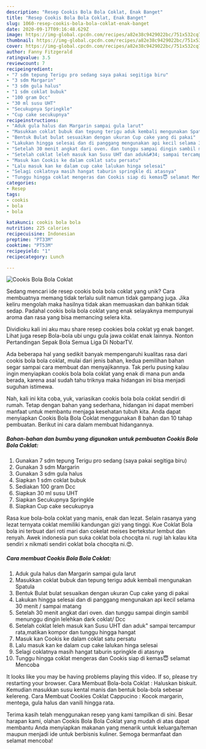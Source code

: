 ```yaml
---
description: "Resep Cookis Bola Bola Coklat, Enak Banget"
title: "Resep Cookis Bola Bola Coklat, Enak Banget"
slug: 1060-resep-cookis-bola-bola-coklat-enak-banget
date: 2020-09-17T09:16:48.629Z
image: https://img-global.cpcdn.com/recipes/a82e38c9429022bc/751x532cq70/cookis-bola-bola-coklat-foto-resep-utama.jpg
thumbnail: https://img-global.cpcdn.com/recipes/a82e38c9429022bc/751x532cq70/cookis-bola-bola-coklat-foto-resep-utama.jpg
cover: https://img-global.cpcdn.com/recipes/a82e38c9429022bc/751x532cq70/cookis-bola-bola-coklat-foto-resep-utama.jpg
author: Fanny Fitzgerald
ratingvalue: 3.5
reviewcount: 7
recipeingredient:
- "7 sdm tepung Terigu pro sedang saya pakai segitiga biru"
- "3 sdm Margarin"
- "3 sdm gula halus"
- "1 sdm coklat bubuk"
- "100 gram Dcc"
- "30 ml susu UHT"
- "Secukupnya Springkle"
- "Cup cake secukupnya"
recipeinstructions:
- "Aduk gula halus dan Margarin sampai gula larut"
- "Masukkan coklat bubuk dan tepung terigu aduk kembali mengunakan Spatula"
- "Bentuk Bulat bulat sesuaikan dengan ukuran Cup cake yang di pakai"
- "Lakukan hingga selesai dan di panggang mengunakan api kecil selama 30 menit / sampai matang"
- "Setelah 30 menit angkat dari oven. dan tunggu sampai dingin sambil menunggu dingin lelehkan dark coklat/ Dcc"
- "Setelah coklat leleh masuk kan Susu UHT dan aduk&#34; sampai tercampur rata,matikan kompor dan tunggu hingga hangat"
- "Masuk kan Cookis ke dalam coklat satu persatu"
- "Lalu masuk kan ke dalam cup cake lalukan hinga selesai"
- "Selagi coklatnya masih hangat taburin springkle di atasnya"
- "Tunggu hingga coklat mengeras dan Cookis siap di kemas😇 selamat Mencoba"
categories:
- Resep
tags:
- cookis
- bola
- bola

katakunci: cookis bola bola 
nutrition: 225 calories
recipecuisine: Indonesian
preptime: "PT33M"
cooktime: "PT53M"
recipeyield: "1"
recipecategory: Lunch

---
```



![Cookis Bola Bola Coklat](https://img-global.cpcdn.com/recipes/a82e38c9429022bc/751x532cq70/cookis-bola-bola-coklat-foto-resep-utama.jpg)

Sedang mencari ide resep cookis bola bola coklat yang unik? Cara membuatnya memang tidak terlalu sulit namun tidak gampang juga. Jika keliru mengolah maka hasilnya tidak akan memuaskan dan bahkan tidak sedap. Padahal cookis bola bola coklat yang enak selayaknya mempunyai aroma dan rasa yang bisa memancing selera kita.

Dividioku kali ini aku mau share resep cookies bola coklat yg enak banget. Lihat juga resep Bola-bola ubi ungu gula jawa coklat enak lainnya. Nonton Pertandingan Sepak Bola Semua Liga Di NobarTV.

Ada beberapa hal yang sedikit banyak mempengaruhi kualitas rasa dari cookis bola bola coklat, mulai dari jenis bahan, kedua pemilihan bahan segar sampai cara membuat dan menyajikannya. Tak perlu pusing kalau ingin menyiapkan cookis bola bola coklat yang enak di mana pun anda berada, karena asal sudah tahu triknya maka hidangan ini bisa menjadi suguhan istimewa.


Nah, kali ini kita coba, yuk, variasikan cookis bola bola coklat sendiri di rumah. Tetap dengan bahan yang sederhana, hidangan ini dapat memberi manfaat untuk membantu menjaga kesehatan tubuh kita. Anda dapat menyiapkan Cookis Bola Bola Coklat menggunakan 8 bahan dan 10 tahap pembuatan. Berikut ini cara dalam membuat hidangannya.

<!--inarticleads1-->

##### Bahan-bahan dan bumbu yang digunakan untuk pembuatan Cookis Bola Bola Coklat:

1. Gunakan 7 sdm tepung Terigu pro sedang (saya pakai segitiga biru)
1. Gunakan 3 sdm Margarin
1. Gunakan 3 sdm gula halus
1. Siapkan 1 sdm coklat bubuk
1. Sediakan 100 gram Dcc
1. Siapkan 30 ml susu UHT
1. Siapkan Secukupnya Springkle
1. Siapkan Cup cake secukupnya


Rasa kue bola-bola coklat yang manis, enak dan lezat. Selain rasanya yang lezat ternyata coklat memiliki kandungan gizi yang tinggi. Kue Coklat Bola bola ini terbuat dari roti mari dan cokelat meises bertekstur lembut dan renyah. Awek indonesia pun suka coklat bola chocqita ni. rugi lah kalau kita sendiri x nikmati sendiri coklat bola chocqita ni.😍. 

<!--inarticleads2-->

##### Cara membuat Cookis Bola Bola Coklat:

1. Aduk gula halus dan Margarin sampai gula larut
1. Masukkan coklat bubuk dan tepung terigu aduk kembali mengunakan Spatula
1. Bentuk Bulat bulat sesuaikan dengan ukuran Cup cake yang di pakai
1. Lakukan hingga selesai dan di panggang mengunakan api kecil selama 30 menit / sampai matang
1. Setelah 30 menit angkat dari oven. dan tunggu sampai dingin sambil menunggu dingin lelehkan dark coklat/ Dcc
1. Setelah coklat leleh masuk kan Susu UHT dan aduk&#34; sampai tercampur rata,matikan kompor dan tunggu hingga hangat
1. Masuk kan Cookis ke dalam coklat satu persatu
1. Lalu masuk kan ke dalam cup cake lalukan hinga selesai
1. Selagi coklatnya masih hangat taburin springkle di atasnya
1. Tunggu hingga coklat mengeras dan Cookis siap di kemas😇 selamat Mencoba


It looks like you may be having problems playing this video. If so, please try restarting your browser. Cara Membuat Bola-bola Coklat : Haluskan biskuit. Kemudian masukkan susu kental manis dan bentuk bola-bola sebesar kelereng. Cara Membuat Cookies Coklat Cappucino : Kocok margarin, mentega, gula halus dan vanili hingga rata. 

Terima kasih telah menggunakan resep yang kami tampilkan di sini. Besar harapan kami, olahan Cookis Bola Bola Coklat yang mudah di atas dapat membantu Anda menyiapkan makanan yang menarik untuk keluarga/teman maupun menjadi ide untuk berbisnis kuliner. Semoga bermanfaat dan selamat mencoba!
